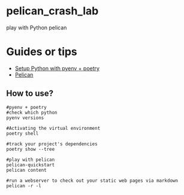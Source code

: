 # pelican_crash_lab
play with Python pelican

# Guides or tips

* [Setup Python with pyenv + poetry](https://github.com/hong539/setup_dev_environment/tree/main/programing_languages/python#usage-with-pyenvpoetry)
* [Pelican](https://getpelican.com/)

## How to use?

```shell
#pyenv + poetry
#check which python
pyenv versions

#Activating the virtual environment 
poetry shell

#track your project's dependencies
poetry show --tree

#play with pelican
pelican-quickstart
pelican content

#run a webserver to check out your static web pages via markdown
pelican -r -l
```
